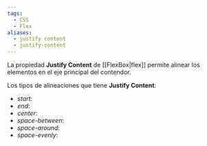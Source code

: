 ```yaml
---
tags:
  - CSS
  - Flex
aliases:
  - justify content
  - justify-content
---
```

La propiedad **Justify Content** de [[FlexBox|flex]] permite alinear los elementos en el eje principal del contendor.

Los tipos de alineaciones que tiene **Justify Content**:
- *start*:
- *end*:
- *center*:
- *space-between*:
- *space-around*:
- *space-evenly*: